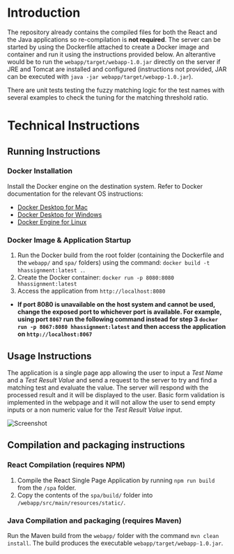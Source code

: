 # Introduction
The repository already contains the compiled files for both the React and the Java applications so re-compilation is **not required**. The server can be started by using the Dockerfile attached to create a Docker image and container and run it using the instructions provided below. An alterantive would be to run the `webapp/target/webapp-1.0.jar` directly on the server if JRE and Tomcat are installed and configured (instructions not provided, JAR can be executed with `java -jar webapp/target/webapp-1.0.jar`).

There are unit tests testing the fuzzy matching logic for the test names with several examples to check the tuning for the matching threshold ratio. 

# Technical Instructions
## Running Instructions

### Docker Installation
Install the Docker engine on the destination system. Refer to Docker documentation for the relevant OS instructions:
* [Docker Desktop for Mac](https://docs.docker.com/docker-for-mac/install/)
* [Docker Desktop for Windows](https://docs.docker.com/docker-for-windows/install/)
* [Docker Engine for Linux](https://docs.docker.com/engine/install/)

### Docker Image & Application Startup
1. Run the Docker build from the root folder (containing the Dockerfile and the `webapp/` and `spa/` folders) using the command: `docker build -t hhassignment:latest .`.
3. Create the Docker container: `docker run -p 8080:8080 hhassignment:latest`
4. Access the application from `http://localhost:8080`

* **If port 8080 is unavailable on the host system and cannot be used, change the exposed port to whichever port is available. For example, using port `8067` run the following command instead for step 3  `docker run -p 8067:8080 hhassignment:latest` and then access the application on `http://localhost:8067`**

## Usage Instructions
The application is a single page app allowing the user to input a *Test Name* and a *Test Result Value* and send a request to the server to try and find a matching test and evaluate the value. The server will respond with the processed result and it will be displayed to the user.
Basic form validation is implemented in the webpage and it will not allow the user to send empty inputs or a non numeric value for the *Test Result Value* input.

![Screenshot](https://user-images.githubusercontent.com/18195803/112762592-17015200-9009-11eb-9514-790c1eab89fa.png)

## Compilation and packaging instructions

### React Compilation (requires NPM)
1. Compile the React Single Page Application by running `npm run build` from the `/spa` folder.
2. Copy the contents of the `spa/build/` folder into `/webapp/src/main/resources/static/`.

### Java Compilation and packaging (requires Maven)
Run the Maven build from the `webapp/` folder with the command `mvn clean install`. The build produces the executable `webapp/target/webapp-1.0.jar`.
